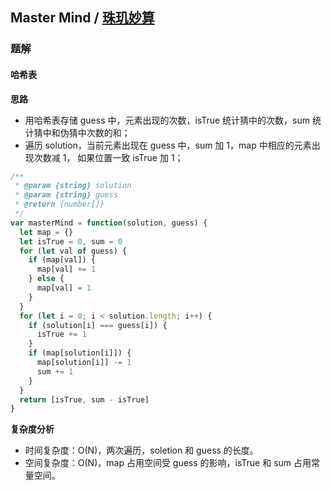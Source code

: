 ## Master Mind / [珠玑妙算](https://leetcode-cn.com/problems/master-mind-lcci/)

### 题解
#### 哈希表
**思路**
+ 用哈希表存储 guess 中，元素出现的次数，isTrue 统计猜中的次数，sum 统计猜中和伪猜中次数的和；
+ 遍历 solution，当前元素出现在 guess 中，sum 加 1，map 中相应的元素出现次数减 1， 如果位置一致 isTrue 加 1；

```js
/**
 * @param {string} solution
 * @param {string} guess
 * @return {number[]}
 */
var masterMind = function(solution, guess) {
  let map = {}
  let isTrue = 0, sum = 0
  for (let val of guess) {
    if (map[val]) {
      map[val] += 1
    } else {
      map[val] = 1
    }
  }
  for (let i = 0; i < solution.length; i++) {
    if (solution[i] === guess[i]) {
      isTrue += 1
    }
    if (map[solution[i]]) {
      map[solution[i]] -= 1
      sum += 1
    }
  }
  return [isTrue, sum - isTrue]
}
```

**复杂度分析**
+ 时间复杂度：O(N)，两次遍历，soletion 和 guess 的长度。
+ 空间复杂度：O(N)，map 占用空间受 guess 的影响，isTrue 和 sum 占用常量空间。